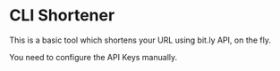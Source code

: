 # CLI Shortener

This is a basic tool which shortens your URL using bit.ly API, on the fly.

You need to configure the API Keys manually.